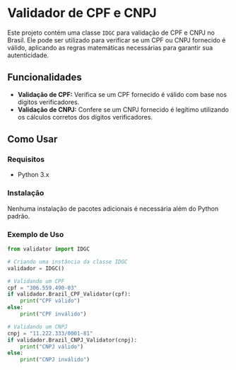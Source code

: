 # Validador de CPF e CNPJ

Este projeto contém uma classe `IDGC` para validação de CPF e CNPJ no Brasil. Ele pode ser utilizado para verificar se um CPF ou CNPJ fornecido é válido, aplicando as regras matemáticas necessárias para garantir sua autenticidade.

## Funcionalidades
- **Validação de CPF:** Verifica se um CPF fornecido é válido com base nos dígitos verificadores.
- **Validação de CNPJ:** Confere se um CNPJ fornecido é legítimo utilizando os cálculos corretos dos dígitos verificadores.

## Como Usar

### Requisitos
- Python 3.x

### Instalação
Nenhuma instalação de pacotes adicionais é necessária além do Python padrão.

### Exemplo de Uso

```python
from validator import IDGC

# Criando uma instância da classe IDGC
validador = IDGC()

# Validando um CPF
cpf = "306.559.490-03"
if validador.Brazil_CPF_Validator(cpf):
    print("CPF válido")
else:
    print("CPF inválido")

# Validando um CNPJ
cnpj = "11.222.333/0001-81"
if validador.Brazil_CNPJ_Validator(cnpj):
    print("CNPJ válido")
else:
    print("CNPJ inválido")
